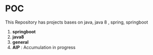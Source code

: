 # POC
This Repository has projects bases on java, java 8 , spring, springboot 
1. **springboot**
2. **java8**
3. **general**
4. **AIP** : Accumulation in progress
